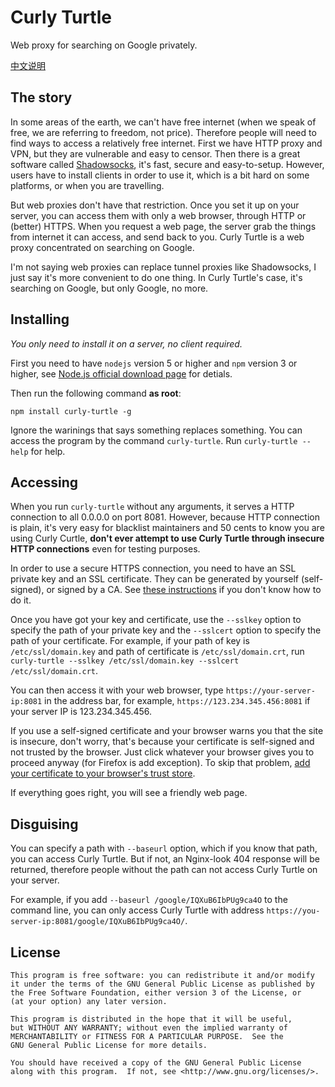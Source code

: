 # Curly Turtle

Web proxy for searching on Google privately.

[中文说明](https://github.com/FiveYellowMice/curly-turtle/wiki/%E4%B8%AD%E6%96%87%E8%AF%B4%E6%98%8E)
 
## The story

In some areas of the earth, we can't have free internet (when we speak of free, we are referring to freedom, not price). Therefore people will need to find ways to access a relatively free internet. First we have HTTP proxy and VPN, but they are vulnerable and easy to censor. Then there is a great software called [Shadowsocks](https://github.com/Long-live-shadowsocks/shadowsocks), it's fast, secure and easy-to-setup. However, users have to install clients in order to use it, which is a bit hard on some platforms, or when you are travelling.

But web proxies don't have that restriction. Once you set it up on your server, you can access them with only a web browser, through HTTP or (better) HTTPS. When you request a web page, the server grab the things from internet it can access, and send back to you. Curly Turtle is a web proxy concentrated on searching on Google.

I'm not saying web proxies can replace tunnel proxies like Shadowsocks, I just say it's more convenient to do one thing. In Curly Turtle's case, it's searching on Google, but only Google, no more.

## Installing

*You only need to install it on a server, no client required.*

First you need to have `nodejs` version 5 or higher and `npm` version 3 or higher, see [Node.js official download page](https://nodejs.org/en/download/stable/) for detials.

Then run the following command **as root**:

	npm install curly-turtle -g

Ignore the warinings that says something replaces something. You can access the program by the command `curly-turtle`. Run `curly-turtle --help` for help.

## Accessing

When you run `curly-turtle` without any arguments, it serves a HTTP connection to all 0.0.0.0 on port 8081. However, because HTTP connection is plain, it's very easy for blacklist maintainers and 50 cents to know you are using Curly Curtle, **don't ever attempt to use Curly Turtle through insecure HTTP connections** even for testing purposes.

In order to use a secure HTTPS connection, you need to have an SSL private key and an SSL certificate. They can be generated by yourself (self-signed), or signed by a CA. See [these instructions](https://www.digitalocean.com/community/tutorials/openssl-essentials-working-with-ssl-certificates-private-keys-and-csrs) if you don't know how to do it.

Once you have got your key and certificate, use the `--sslkey` option to specify the path of your private key and the `--sslcert` option to specify the path of your certificate. For example, if your path of key is `/etc/ssl/domain.key` and path of certificate is `/etc/ssl/domain.crt`, run `curly-turtle --sslkey /etc/ssl/domain.key --sslcert /etc/ssl/domain.crt`.

You can then access it with your web browser, type `https://your-server-ip:8081` in the address bar, for example, `https://123.234.345.456:8081` if your server IP is 123.234.345.456.

If you use a self-signed certificate and your browser warns you that the site is insecure, don't worry, that's because your certificate is self-signed and not trusted by the browser. Just click whatever your browser gives you to proceed anyway (for Firefox is add exception). To skip that problem, [add your certificate to your browser's trust store](https://www.google.com/searchq=add+self-signed+certificate+to+trust+store).

If everything goes right, you will see a friendly web page.

## Disguising

You can specify a path with `--baseurl` option, which if you know that path, you can access Curly Turtle. But if not, an Nginx-look 404 response will be returned, therefore people without the path can not access Curly Turtle on your server.

For example, if you add `--baseurl /google/IQXuB6IbPUg9ca4O` to the command line, you can only access Curly Turtle with address `https://you-server-ip:8081/google/IQXuB6IbPUg9ca4O/`.

## License

    This program is free software: you can redistribute it and/or modify
    it under the terms of the GNU General Public License as published by
    the Free Software Foundation, either version 3 of the License, or
    (at your option) any later version.

    This program is distributed in the hope that it will be useful,
    but WITHOUT ANY WARRANTY; without even the implied warranty of
    MERCHANTABILITY or FITNESS FOR A PARTICULAR PURPOSE.  See the
    GNU General Public License for more details.

    You should have received a copy of the GNU General Public License
    along with this program.  If not, see <http://www.gnu.org/licenses/>.
